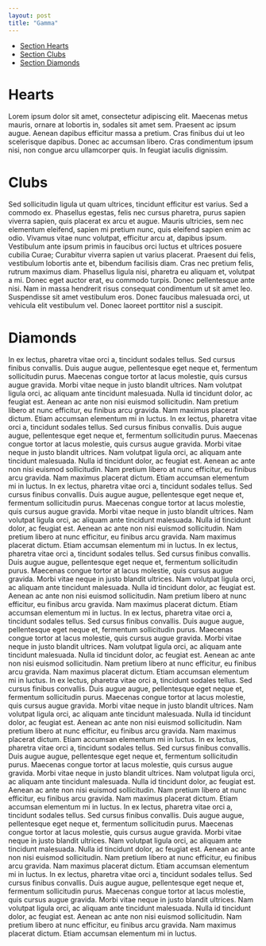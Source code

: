 ```yaml
---
layout: post
title: "Gamma"
---
```


* [Section Hearts](gamma.html#hearts)
* [Section Clubs](gamma.html#clubs)
* [Section Diamonds](gamma.html#diamonds)

<!--more-->

# <a id="hearts">Hearts</a>

Lorem ipsum dolor sit amet, consectetur adipiscing elit. Maecenas metus mauris, ornare at lobortis in, sodales sit amet sem. Praesent ac ipsum augue. Aenean dapibus efficitur massa a pretium. Cras finibus dui ut leo scelerisque dapibus. Donec ac accumsan libero. Cras condimentum ipsum nisi, non congue arcu ullamcorper quis. In feugiat iaculis dignissim.

# <a id="clubs">Clubs</a>

Sed sollicitudin ligula ut quam ultrices, tincidunt efficitur est varius. Sed a commodo ex. Phasellus egestas, felis nec cursus pharetra, purus sapien viverra sapien, quis placerat ex arcu et augue. Mauris ultricies, sem nec elementum eleifend, sapien mi pretium nunc, quis eleifend sapien enim ac odio. Vivamus vitae nunc volutpat, efficitur arcu at, dapibus ipsum. Vestibulum ante ipsum primis in faucibus orci luctus et ultrices posuere cubilia Curae; Curabitur viverra sapien ut varius placerat. Praesent dui felis, vestibulum lobortis ante et, bibendum facilisis diam. Cras nec pretium felis, rutrum maximus diam. Phasellus ligula nisi, pharetra eu aliquam et, volutpat a mi. Donec eget auctor erat, eu commodo turpis. Donec pellentesque ante nisi. Nam in massa hendrerit risus consequat condimentum ut sit amet leo. Suspendisse sit amet vestibulum eros. Donec faucibus malesuada orci, ut vehicula elit vestibulum vel. Donec laoreet porttitor nisl a suscipit.

# <a id="diamonds">Diamonds</a>

In ex lectus, pharetra vitae orci a, tincidunt sodales tellus. Sed cursus finibus convallis. Duis augue augue, pellentesque eget neque et, fermentum sollicitudin purus. Maecenas congue tortor at lacus molestie, quis cursus augue gravida. Morbi vitae neque in justo blandit ultrices. Nam volutpat ligula orci, ac aliquam ante tincidunt malesuada. Nulla id tincidunt dolor, ac feugiat est. Aenean ac ante non nisi euismod sollicitudin. Nam pretium libero at nunc efficitur, eu finibus arcu gravida. Nam maximus placerat dictum. Etiam accumsan elementum mi in luctus.
In ex lectus, pharetra vitae orci a, tincidunt sodales tellus. Sed cursus finibus convallis. Duis augue augue, pellentesque eget neque et, fermentum sollicitudin purus. Maecenas congue tortor at lacus molestie, quis cursus augue gravida. Morbi vitae neque in justo blandit ultrices. Nam volutpat ligula orci, ac aliquam ante tincidunt malesuada. Nulla id tincidunt dolor, ac feugiat est. Aenean ac ante non nisi euismod sollicitudin. Nam pretium libero at nunc efficitur, eu finibus arcu gravida. Nam maximus placerat dictum. Etiam accumsan elementum mi in luctus.
In ex lectus, pharetra vitae orci a, tincidunt sodales tellus. Sed cursus finibus convallis. Duis augue augue, pellentesque eget neque et, fermentum sollicitudin purus. Maecenas congue tortor at lacus molestie, quis cursus augue gravida. Morbi vitae neque in justo blandit ultrices. Nam volutpat ligula orci, ac aliquam ante tincidunt malesuada. Nulla id tincidunt dolor, ac feugiat est. Aenean ac ante non nisi euismod sollicitudin. Nam pretium libero at nunc efficitur, eu finibus arcu gravida. Nam maximus placerat dictum. Etiam accumsan elementum mi in luctus.
In ex lectus, pharetra vitae orci a, tincidunt sodales tellus. Sed cursus finibus convallis. Duis augue augue, pellentesque eget neque et, fermentum sollicitudin purus. Maecenas congue tortor at lacus molestie, quis cursus augue gravida. Morbi vitae neque in justo blandit ultrices. Nam volutpat ligula orci, ac aliquam ante tincidunt malesuada. Nulla id tincidunt dolor, ac feugiat est. Aenean ac ante non nisi euismod sollicitudin. Nam pretium libero at nunc efficitur, eu finibus arcu gravida. Nam maximus placerat dictum. Etiam accumsan elementum mi in luctus.
In ex lectus, pharetra vitae orci a, tincidunt sodales tellus. Sed cursus finibus convallis. Duis augue augue, pellentesque eget neque et, fermentum sollicitudin purus. Maecenas congue tortor at lacus molestie, quis cursus augue gravida. Morbi vitae neque in justo blandit ultrices. Nam volutpat ligula orci, ac aliquam ante tincidunt malesuada. Nulla id tincidunt dolor, ac feugiat est. Aenean ac ante non nisi euismod sollicitudin. Nam pretium libero at nunc efficitur, eu finibus arcu gravida. Nam maximus placerat dictum. Etiam accumsan elementum mi in luctus.
In ex lectus, pharetra vitae orci a, tincidunt sodales tellus. Sed cursus finibus convallis. Duis augue augue, pellentesque eget neque et, fermentum sollicitudin purus. Maecenas congue tortor at lacus molestie, quis cursus augue gravida. Morbi vitae neque in justo blandit ultrices. Nam volutpat ligula orci, ac aliquam ante tincidunt malesuada. Nulla id tincidunt dolor, ac feugiat est. Aenean ac ante non nisi euismod sollicitudin. Nam pretium libero at nunc efficitur, eu finibus arcu gravida. Nam maximus placerat dictum. Etiam accumsan elementum mi in luctus.
In ex lectus, pharetra vitae orci a, tincidunt sodales tellus. Sed cursus finibus convallis. Duis augue augue, pellentesque eget neque et, fermentum sollicitudin purus. Maecenas congue tortor at lacus molestie, quis cursus augue gravida. Morbi vitae neque in justo blandit ultrices. Nam volutpat ligula orci, ac aliquam ante tincidunt malesuada. Nulla id tincidunt dolor, ac feugiat est. Aenean ac ante non nisi euismod sollicitudin. Nam pretium libero at nunc efficitur, eu finibus arcu gravida. Nam maximus placerat dictum. Etiam accumsan elementum mi in luctus.
In ex lectus, pharetra vitae orci a, tincidunt sodales tellus. Sed cursus finibus convallis. Duis augue augue, pellentesque eget neque et, fermentum sollicitudin purus. Maecenas congue tortor at lacus molestie, quis cursus augue gravida. Morbi vitae neque in justo blandit ultrices. Nam volutpat ligula orci, ac aliquam ante tincidunt malesuada. Nulla id tincidunt dolor, ac feugiat est. Aenean ac ante non nisi euismod sollicitudin. Nam pretium libero at nunc efficitur, eu finibus arcu gravida. Nam maximus placerat dictum. Etiam accumsan elementum mi in luctus.
In ex lectus, pharetra vitae orci a, tincidunt sodales tellus. Sed cursus finibus convallis. Duis augue augue, pellentesque eget neque et, fermentum sollicitudin purus. Maecenas congue tortor at lacus molestie, quis cursus augue gravida. Morbi vitae neque in justo blandit ultrices. Nam volutpat ligula orci, ac aliquam ante tincidunt malesuada. Nulla id tincidunt dolor, ac feugiat est. Aenean ac ante non nisi euismod sollicitudin. Nam pretium libero at nunc efficitur, eu finibus arcu gravida. Nam maximus placerat dictum. Etiam accumsan elementum mi in luctus.